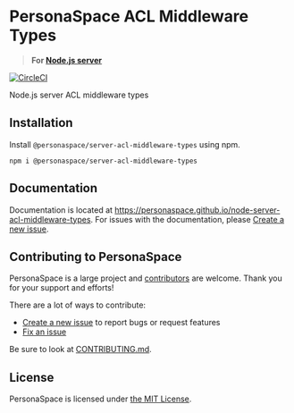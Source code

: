 # PersonaSpace ACL Middleware Types
> **For [Node.js server](https://github.com/personaspace/node)**

[![CircleCI](https://circleci.com/gh/personaspace/node-server-acl-middleware-types/tree/master.svg?style=svg)](https://circleci.com/gh/personaspace/node-server-acl-middleware-types/tree/master)

Node.js server ACL middleware types

## Installation

Install `@personaspace/server-acl-middleware-types` using npm.
```
npm i @personaspace/server-acl-middleware-types
```

## Documentation
Documentation is located at https://personaspace.github.io/node-server-acl-middleware-types. 
For issues with the documentation, please 
[Create a new issue](https://github.com/personaspace/node-server-acl-middleware-types/issues/new).


## Contributing to PersonaSpace
PersonaSpace is a large project and [contributors](https://github.com/personaspace/node-server-acl-middleware-types/blob/master/CONTRIBUTORS.md) are welcome. Thank you for your support and efforts!

There are a lot of ways to contribute:

* [Create a new issue](https://github.com/personaspace/node-server-acl-middleware-types/issues/new) to report bugs or request features
* [Fix an issue](https://github.com/personaspace/node-server-acl-middleware-types/issues)

Be sure to look at [CONTRIBUTING.md](https://github.com/personaspace/node-server-acl-middleware-types/blob/master/CONTRIBUTING.md).

## License
PersonaSpace is licensed under [the MIT License](https://github.com/personaspace/node-server-acl-middleware-types/blob/master/LICENSE).
